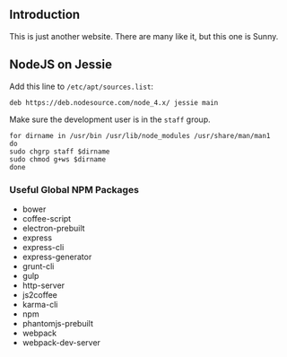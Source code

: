 ## Introduction

This is just another website.  There are many like it, but this one is Sunny.


## NodeJS on Jessie

Add this line to ```/etc/apt/sources.list```:

```deb https://deb.nodesource.com/node_4.x/ jessie main```


Make sure the development user is in the ```staff``` group.

```
for dirname in /usr/bin /usr/lib/node_modules /usr/share/man/man1
do
sudo chgrp staff $dirname
sudo chmod g+ws $dirname
done
```

### Useful Global NPM Packages

- bower
- coffee-script
- electron-prebuilt
- express
- express-cli
- express-generator
- grunt-cli
- gulp
- http-server
- js2coffee
- karma-cli
- npm
- phantomjs-prebuilt
- webpack
- webpack-dev-server


